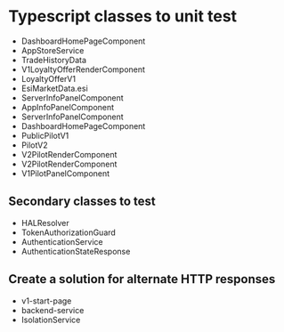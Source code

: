 # Typescript classes to unit test
* DashboardHomePageComponent
* AppStoreService
* TradeHistoryData
* V1LoyaltyOfferRenderComponent
* LoyaltyOfferV1
* EsiMarketData.esi
* ServerInfoPanelComponent
* AppInfoPanelComponent
* ServerInfoPanelComponent
* DashboardHomePageComponent
* PublicPilotV1
* PilotV2
* V2PilotRenderComponent
* V2PilotRenderComponent
* V1PilotPanelComponent


## Secondary classes to test
* HALResolver
* TokenAuthorizationGuard
* AuthenticationService
* AuthenticationStateResponse

## Create a solution for alternate HTTP responses
* v1-start-page
* backend-service
* IsolationService
